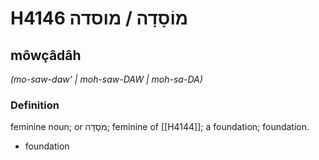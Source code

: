 # H4146 מוֹסָדָה / מוסדה

## môwçâdâh

_(mo-saw-daw' | moh-saw-DAW | moh-sa-DA)_

### Definition

feminine noun; or מֹסָדָה; feminine of [[H4144]]; a foundation; foundation.

- foundation
